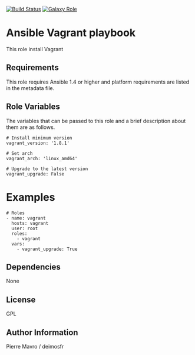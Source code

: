 [![Build Status](https://travis-ci.org/deimosfr/ansible-vagrant.svg?branch=master)](https://travis-ci.org/deimosfr/ansible-vagrant)
[![Galaxy Role](https://img.shields.io/badge/ansible--galaxy-vagrant-blue.svg)](https://galaxy.ansible.com/deimosfr/vagrant/)

Ansible Vagrant playbook
========================

This role install Vagrant

Requirements
------------

This role requires Ansible 1.4 or higher and platform requirements are listed
in the metadata file.

Role Variables
--------------

The variables that can be passed to this role and a brief description about
them are as follows.

```
# Install minimum version
vagrant_version: '1.8.1'

# Set arch
vagrant_arch: 'linux_amd64'

# Upgrade to the latest version
vagrant_upgrade: False
```

Examples
========

```
# Roles
- name: vagrant
  hosts: vagrant
  user: root
  roles:
    - vagrant
  vars:
    - vagrant_upgrade: True
```

Dependencies
------------

None

License
-------

GPL

Author Information
------------------

Pierre Mavro / deimosfr
